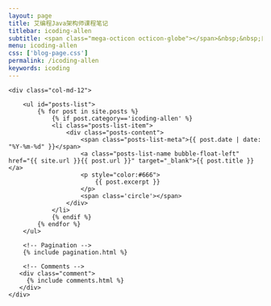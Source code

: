 ```yaml
---
layout: page
title: 艾编程Java架构师课程笔记
titlebar: icoding-allen
subtitle: <span class="mega-octicon octicon-globe"></span>&nbsp;&nbsp;日均亿级访问系统架构设计训练营，<a href="https://www.icodingedu.com/" target="_blank">更多精选课程 ，<font color="#EB9439">点我</font>查看！</a> 纸上得来终觉浅、觉知此事要躬行。
menu: icoding-allen
css: ['blog-page.css']
permalink: /icoding-allen
keywords: icoding
---
```

<div class="row">

    <div class="col-md-12">

        <ul id="posts-list">
            {% for post in site.posts %}
                {% if post.category=='icoding-allen' %}
                <li class="posts-list-item">
                    <div class="posts-content">
                        <span class="posts-list-meta">{{ post.date | date: "%Y-%m-%d" }}</span>
                        <a class="posts-list-name bubble-float-left" href="{{ site.url }}{{ post.url }}" target="_blank">{{ post.title }}</a>
                        <p style="color:#666">
                            {{ post.excerpt }}
                        </p>
                        <span class='circle'></span>
                    </div>
                </li>
                {% endif %}
            {% endfor %}
        </ul> 

        <!-- Pagination -->
        {% include pagination.html %}

        <!-- Comments -->
       <div class="comment">
         {% include comments.html %}
       </div>
    </div>

</div>
<script>
    $(document).ready(function(){

        // Enable bootstrap tooltip
        $("body").tooltip({ selector: '[data-toggle=tooltip]' });

    });
</script>